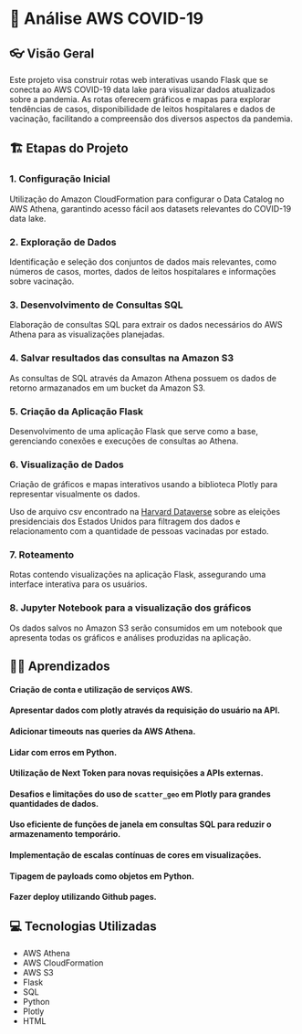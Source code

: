 # 🦠 Análise AWS COVID-19 

## 👓 Visão Geral
Este projeto visa construir rotas web interativas usando Flask que se conecta ao AWS COVID-19 data lake para visualizar dados atualizados sobre a pandemia. As rotas oferecem gráficos e mapas para explorar tendências de casos, disponibilidade de leitos hospitalares e dados de vacinação, facilitando a compreensão dos diversos aspectos da pandemia.

## 🏗️ Etapas do Projeto
### 1. Configuração Inicial
Utilização do Amazon CloudFormation para configurar o Data Catalog no AWS Athena, garantindo acesso fácil aos datasets relevantes do COVID-19 data lake.

### 2. Exploração de Dados
Identificação e seleção dos conjuntos de dados mais relevantes, como números de casos, mortes, dados de leitos hospitalares e informações sobre vacinação.

### 3. Desenvolvimento de Consultas SQL
Elaboração de consultas SQL para extrair os dados necessários do AWS Athena para as visualizações planejadas.

### 4. Salvar resultados das consultas na Amazon S3
As consultas de SQL através da Amazon Athena possuem os dados de retorno armazanados em um bucket da Amazon S3.

### 5. Criação da Aplicação Flask
Desenvolvimento de uma aplicação Flask que serve como a base, gerenciando conexões e execuções de consultas ao Athena.

### 6. Visualização de Dados
Criação de gráficos e mapas interativos usando a biblioteca Plotly para representar visualmente os dados.

Uso de arquivo csv encontrado na [Harvard Dataverse](https://dataverse.harvard.edu/dataset.xhtml?persistentId=doi:10.7910/DVN/42MVDX) sobre as eleições presidenciais dos Estados Unidos para filtragem dos dados e relacionamento com a quantidade de pessoas vacinadas por estado. 

### 7. Roteamento
Rotas contendo visualizações na aplicação Flask, assegurando uma interface interativa para os usuários.

### 8. Jupyter Notebook para a visualização dos gráficos
Os dados salvos no Amazon S3 serão consumidos em um notebook que apresenta todas os gráficos e análises produzidas na aplicação.

## ✍🏼 Aprendizados
#### Criação de conta e utilização de serviços AWS.

#### Apresentar dados com plotly através da requisição do usuário na API.

#### Adicionar timeouts nas queries da AWS Athena.

#### Lidar com erros em Python.

#### Utilização de Next Token para novas requisições a APIs externas.

#### Desafios e limitações do uso de `scatter_geo` em Plotly para grandes quantidades de dados.

#### Uso eficiente de funções de janela em consultas SQL para reduzir o armazenamento temporário.

#### Implementação de escalas contínuas de cores em visualizações.

#### Tipagem de payloads como objetos em Python.

#### Fazer deploy utilizando Github pages.

## 💻 Tecnologias Utilizadas
- AWS Athena
- AWS CloudFormation
- AWS S3
- Flask
- SQL
- Python
- Plotly
- HTML